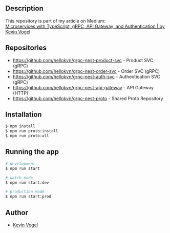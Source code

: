 ## Description

This repository is part of my article on Medium:  
[Microservices with TypeScript, gRPC, API Gateway, and Authentication | by Kevin Vogel](https://levelup.gitconnected.com/nestjs-microservices-with-grpc-api-gateway-and-authentication-part-1-2-650009c03686)

## Repositories

- https://github.com/hellokvn/grpc-nest-product-svc - Product SVC (gRPC)
- https://github.com/hellokvn/grpc-nest-order-svc - Order SVC (gRPC)
- https://github.com/hellokvn/grpc-nest-auth-svc - Authentication SVC (gRPC)
- https://github.com/hellokvn/grpc-nest-api-gateway - API Gateway (HTTP)
- https://github.com/hellokvn/grpc-nest-proto - Shared Proto Repository

## Installation

```bash
$ npm install
$ npm run proto:install
$ npm run proto:all
```

## Running the app

```bash
# development
$ npm run start

# watch mode
$ npm run start:dev

# production mode
$ npm run start:prod
```

## Author

- [Kevin Vogel](https://medium.com/@hellokevinvogel)
